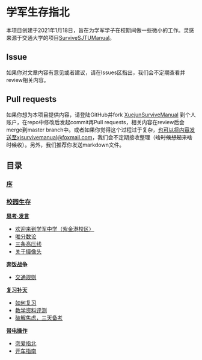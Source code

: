 # 学军生存指北
本项目创建于2021年1月18日，旨在为学军学子在校期间做一些微小的工作。灵感来源于交通大学的项目[SurviveSJTUManual](https://github.com/SurviveSJTU/SurviveSJTUManual)。

## Issue
如果你对文章内容有意见或者建议，请在Issues区指出，我们会不定期查看并review相关内容。

## Pull requests
如果你想为本项目提供内容，请登陆GitHub并fork [XuejunSurviveManual](https://github.com/wandleshen/XuejunSurviveManual) 到个人账户，在repo中修改后发起commit再Pull requests，相关内容在review后会merge到master branch中。或者如果你觉得这个过程过于复杂，也可以将内容发送至xjsurvivemanual@foxmail.com，我们会不定期接收整理（~~啥时候想起来啥时候收~~）。另外，我们推荐你发送markdown文件。

## 目录
### [序](https://github.com/wandleshen/XuejunSurviveManual/blob/master/Preface/README.md)

### [校园生存](https://github.com/wandleshen/XuejunSurviveManual/blob/master/GuideBook/README.md)

**[思考·发言](https://github.com/wandleshen/XuejunSurviveManual/blob/master/GuideBook/PointOfView/README.md)**
* [欢迎来到学军中学（紫金港校区）](https://github.com/wandleshen/XuejunSurviveManual/blob/master/GuideBook/PointOfView/WelcomToXuejun.md)
* [唯分数论](https://github.com/wandleshen/XuejunSurviveManual/blob/master/GuideBook/PointOfView/Gradism.md)
* [三条高压线](https://github.com/wandleshen/XuejunSurviveManual/blob/master/GuideBook/PointOfView/ThreePowerline.md)
* [关于摄像头](https://github.com/wandleshen/XuejunSurviveManual/blob/master/GuideBook/PointOfView/YesPrimeMoniter.md)

**[奔饭战争](https://github.com/wandleshen/XuejunSurviveManual/blob/master/GuideBook/RiceRacing/README.md)**
* [交通规则](https://github.com/wandleshen/XuejunSurviveManual/blob/master/GuideBook/RiceRacing/TrafficRules.md)

**[复习补天](https://github.com/wandleshen/XuejunSurviveManual/blob/master/GuideBook/RepairTheSky/README.md)**
* [如何复习](https://github.com/wandleshen/XuejunSurviveManual/blob/master/GuideBook/RepairTheSky/HowToReview.md)
* [教学资料评测](https://github.com/wandleshen/XuejunSurviveManual/blob/master/GuideBook/RepairTheSky/PrepbooksReview.md)
* [破解焦虑，三天备考](https://github.com/wandleshen/XuejunSurviveManual/blob/master/GuideBook/RepairTheSky/Three-dayGambling.md)

**[带电操作](https://github.com/wandleshen/XuejunSurviveManual/blob/master/GuideBook/ElectroBoom/README.md)**
* [恋爱指北](https://github.com/wandleshen/XuejunSurviveManual/blob/master/GuideBook/ElecroBoom/BadRoamance.md)
* [开车指南](https://github.com/wandleshen/XuejunSurviveManual/blob/master/GuideBook/ElectroBoom/DrivingLisence.md)